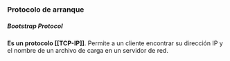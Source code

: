 ### Protocolo de arranque
##### Bootstrap Protocol

**Es un protocolo [[TCP-IP]]**.
Permite a un cliente encontrar su dirección IP y el nombre de un archivo de carga en un servidor de red.

